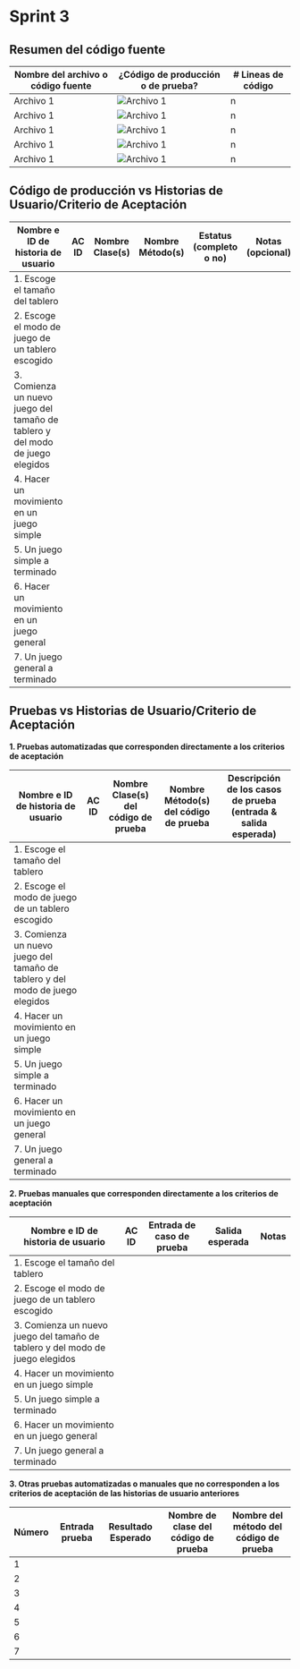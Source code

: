 # Sprint 3

## Resumen del código fuente

| Nombre del archivo o código fuente | ¿Código de producción o de prueba? | # Lineas de código |
|---|---|---|
| Archivo 1 | ![Archivo 1](Imagenes/Archivo1.png) | n |
| Archivo 1 | ![Archivo 1](Imagenes/Archivo1.png) | n |
| Archivo 1 | ![Archivo 1](Imagenes/Archivo1.png) | n |
| Archivo 1 | ![Archivo 1](Imagenes/Archivo1.png) | n |
| Archivo 1 | ![Archivo 1](Imagenes/Archivo1.png) | n |

## Código de producción vs Historias de Usuario/Criterio de Aceptación

| Nombre e ID de historia de usuario | AC ID | Nombre Clase(s) | Nombre Método(s) | Estatus (completo o no) | Notas (opcional) |
|---|---|---|---|---|---|
| 1. Escoge el tamaño del tablero | | | | | |
| 2. Escoge el modo de juego de un tablero escogido | | | | | |
| 3. Comienza un nuevo juego del tamaño de tablero y del modo de juego elegidos  | | | | | |
| 4. Hacer un movimiento en un juego simple | | | | | |
| 5. Un juego simple a terminado | | | | | |
| 6. Hacer un movimiento en un juego general | | | | | |
| 7. Un juego general a terminado | | | | | |

## Pruebas vs Historias de Usuario/Criterio de Aceptación

**1. Pruebas automatizadas que corresponden directamente a los criterios de aceptación**

| Nombre e ID de historia de usuario | AC ID | Nombre Clase(s) del código de prueba | Nombre Método(s) del código de prueba | Descripción de los casos de prueba (entrada & salida esperada) |
|---|---|---|---|---|
| 1. Escoge el tamaño del tablero | | | | | 
| 2. Escoge el modo de juego de un tablero escogido | | | | | 
| 3. Comienza un nuevo juego del tamaño de tablero y del modo de juego elegidos  | | | | | 
| 4. Hacer un movimiento en un juego simple | | | | | 
| 5. Un juego simple a terminado | | | | | 
| 6. Hacer un movimiento en un juego general | | | | | 
| 7. Un juego general a terminado | | | | |

**2. Pruebas manuales que corresponden directamente a los criterios de aceptación**

| Nombre e ID de historia de usuario | AC ID | Entrada de caso de prueba | Salida esperada | Notas |
|---|---|---|---|---|
| 1. Escoge el tamaño del tablero | | | | | 
| 2. Escoge el modo de juego de un tablero escogido | | | | | 
| 3. Comienza un nuevo juego del tamaño de tablero y del modo de juego elegidos  | | | | | 
| 4. Hacer un movimiento en un juego simple | | | | | 
| 5. Un juego simple a terminado | | | | | 
| 6. Hacer un movimiento en un juego general | | | | | 
| 7. Un juego general a terminado | | | | |

**3. Otras pruebas automatizadas o manuales que no corresponden a los criterios de aceptación de las historias de usuario anteriores**

| Número | Entrada prueba | Resultado Esperado | Nombre de clase del código de prueba | Nombre del método del código de prueba |
|---|---|---|---|---|
| 1 | | | | | 
| 2 | | | | | 
| 3 | | | | | 
| 4 | | | | | 
| 5 | | | | | 
| 6 | | | | | 
| 7 | | | | |
